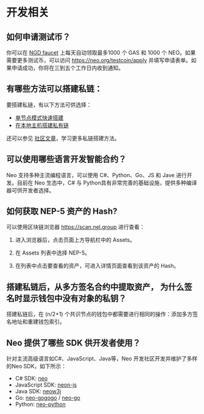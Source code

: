 # 开发相关

## 如何申请测试币？

你可以在 [NGD faucet](https://neowish.ngd.network/) 上每天自动领取最多1000 个 GAS 和 1000 个 NEO。如果需要更多测试币，可以访问 https://neo.org/testcoin/apply 并填写申请表单。如果申请成功，你将在三到五个工作日内收到通知。

## 有哪些方法可以搭建私链：

要搭建私链，有以下方法可供选择：

- [单节点模式快速搭建](../../docs/zh-cn/network/private-chain/solo.md)
- [在本地主机搭建私有链](../../docs/zh-cn/network/private-chain/private-chain2.md)

还可以参见 [社区文章](../../articles/zh-cn/index.md)，学习更多私链搭建方法。

## 可以使用哪些语言开发智能合约？

Neo 支持多种主流编程语言，可以使用 C#、Python、Go、JS 和 Jave 进行开发。目前在 Neo 生态中，C# 与 Python具有非常完善的基础设施，提供多种编译器可供开发者选择。

## 如何获取 NEP-5 资产的 Hash?

可以使用区块链浏览器 https://scan.nel.group 进行查看：

  1. 进入浏览器后，点击页面上方导航栏中的 Assets。 

  2. 在 Assets 列表中选择 NEP-5。

  3. 在列表中点击要查看的资产，可进入详情页面查看到该资产的 Hash。

## 搭建私链后，从多方签名合约中提取资产， 为什么签名时显示钱包中没有对象的私钥？

搭建私链后，在 (n/2+1) 个共识节点的钱包中都需要进行相同的操作：添加多方签名地址和重建钱包索引。

## Neo 提供了哪些 SDK 供开发者使用？

针对主流高级语言如C#、JavaScript、Java等，Neo 开发社区开发并维护了多样的Neo SDK，如下所示：

- C# SDK: [neo](https://github.com/neo-project/neo)
- JavaScript SDK: [neon-js](http://cityofzion.io/neon-js/)
- Java SDK: [neow3j](https://github.com/neow3j)
- Go: [neo-gogogo](https://github.com/neo-ngd/neo-gogogo) / [neo-go](https://github.com/nspcc-dev/neo-go)
- Python: [neo-python](https://github.com/CityOfZion/neo-python) 